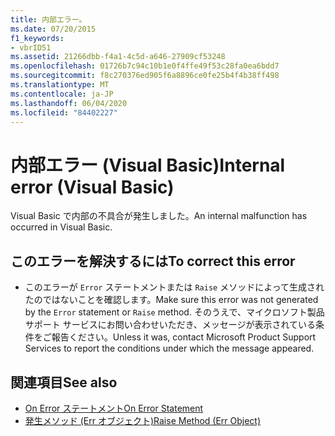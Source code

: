 ```yaml
---
title: 内部エラー。
ms.date: 07/20/2015
f1_keywords:
- vbrID51
ms.assetid: 21266dbb-f4a1-4c5d-a646-27909cf53248
ms.openlocfilehash: 01726b7c94c10b1e0f4ffe49f53c28fa0ea6bdd7
ms.sourcegitcommit: f8c270376ed905f6a8896ce0fe25b4f4b38ff498
ms.translationtype: MT
ms.contentlocale: ja-JP
ms.lasthandoff: 06/04/2020
ms.locfileid: "84402227"
---
```

# <a name="internal-error-visual-basic"></a><span data-ttu-id="9f7fa-102">内部エラー (Visual Basic)</span><span class="sxs-lookup"><span data-stu-id="9f7fa-102">Internal error (Visual Basic)</span></span>
<span data-ttu-id="9f7fa-103">Visual Basic で内部の不具合が発生しました。</span><span class="sxs-lookup"><span data-stu-id="9f7fa-103">An internal malfunction has occurred in Visual Basic.</span></span>  
  
## <a name="to-correct-this-error"></a><span data-ttu-id="9f7fa-104">このエラーを解決するには</span><span class="sxs-lookup"><span data-stu-id="9f7fa-104">To correct this error</span></span>  
  
- <span data-ttu-id="9f7fa-105">このエラーが `Error` ステートメントまたは `Raise` メソッドによって生成されたのではないことを確認します。</span><span class="sxs-lookup"><span data-stu-id="9f7fa-105">Make sure this error was not generated by the `Error` statement or `Raise` method.</span></span> <span data-ttu-id="9f7fa-106">そのうえで、マイクロソフト製品サポート サービスにお問い合わせいただき、メッセージが表示されている条件をご報告ください。</span><span class="sxs-lookup"><span data-stu-id="9f7fa-106">Unless it was, contact Microsoft Product Support Services to report the conditions under which the message appeared.</span></span>  
  
## <a name="see-also"></a><span data-ttu-id="9f7fa-107">関連項目</span><span class="sxs-lookup"><span data-stu-id="9f7fa-107">See also</span></span>

- [<span data-ttu-id="9f7fa-108">On Error ステートメント</span><span class="sxs-lookup"><span data-stu-id="9f7fa-108">On Error Statement</span></span>](../language-reference/statements/on-error-statement.md)
- [<span data-ttu-id="9f7fa-109">発生メソッド (Err オブジェクト)</span><span class="sxs-lookup"><span data-stu-id="9f7fa-109">Raise Method (Err Object)</span></span>](xref:Microsoft.VisualBasic.ErrObject.Raise%2A)
